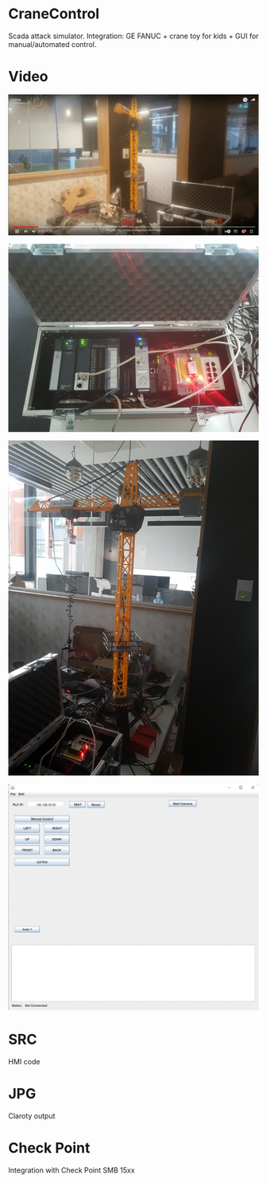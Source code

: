 # CraneControl
Scada attack simulator. Integration: GE FANUC + crane toy for kids + GUI for manual/automated control. 
 

# Video

[![Watch the video](/jpg/action.jpg)](https://www.youtube.com/watch?v=x-_zV9VEpoc) 



![PLC](/jpg/plc.jpg)



![Crane](/jpg/crane.jpg)



![HMI](/jpg/control1.jpg)



# SRC
HMI code


# JPG
Claroty output


# Check Point
Integration with Check Point SMB 15xx 
